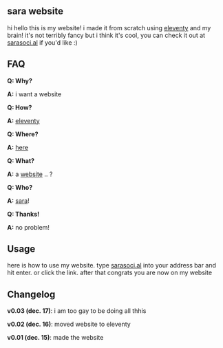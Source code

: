 ## sara website

hi hello this is my website! i made it from scratch using [eleventy](https://11ty.dev)  and my brain! it's not terribly fancy but i think it's cool, you can check it out at [sarasoci.al](https://sarasoci.al) if you'd like :)

## FAQ

**Q: Why?** 

**A:** i want a website

**Q: How?** 

**A:** [eleventy](https://11ty.dev)

**Q: Where?** 

**A:** [here](https://sarasoci.al)

**Q: What?** 

**A:** a [website](https://en.wikipedia.org/wiki/Website) .. ?

**Q: Who?** 

**A:** [sara](https://github.com/sarasocial)!

**Q: Thanks!** 

**A:** no problem!

## Usage

here is how to use my website. type [sarasoci.al](https://sarasoci.al) into your address bar and hit enter. or click the link. after that congrats you are now on my website

## Changelog

**v0.03 (dec. 17)**: i am too gay to be doing all thhis

**v0.02 (dec. 16)**: moved website to eleventy

**v0.01 (dec. 15)**: made the website
